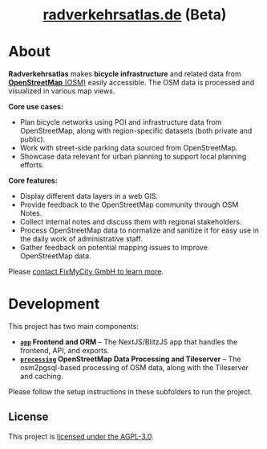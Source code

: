 <div align="center">
  <!-- <img src="src/images/" height="80" /> -->
  <h1 align="center"><a href="https://radverkehrsatlas.de/">radverkehrsatlas.de</a> (Beta)</h1>
</div>

# About

**Radverkehrsatlas** makes **bicycle infrastructure** and related data from [**OpenStreetMap** (OSM)](https://www.openstreetmap.org) easily accessible. The OSM data is processed and visualized in various map views.

**Core use cases:**

- Plan bicycle networks using POI and infrastructure data from OpenStreetMap, along with region-specific datasets (both private and public).
- Work with street-side parking data sourced from OpenStreetMap.
- Showcase data relevant for urban planning to support local planning efforts.

**Core features:**

- Display different data layers in a web GIS.
- Provide feedback to the OpenStreetMap community through OSM Notes.
- Collect internal notes and discuss them with regional stakeholders.
- Process OpenStreetMap data to normalize and sanitize it for easy use in the daily work of administrative staff.
- Gather feedback on potential mapping issues to improve OpenStreetMap data.

Please [contact FixMyCity GmbH to learn more](https://www.fixmycity.de/radverkehrsatlas).

# Development

This project has two main components:

- **[`app`](./app) Frontend and ORM** – The NextJS/BlitzJS app that handles the frontend, API, and exports.
- **[`processing`](./processing) OpenStreetMap Data Processing and Tileserver** – The osm2pgsql-based processing of OSM data, along with the Tileserver and caching.

Please follow the setup instructions in these subfolders to run the project.

## License

This project is [licensed under the AGPL-3.0](./LICENSE.md).
